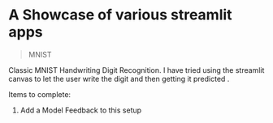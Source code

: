 # A Showcase of various streamlit apps

> MNIST
  
  Classic MNIST Handwriting Digit Recognition. I have tried using the streamlit canvas to let the user write the digit and then getting it predicted .

  Items to complete:
  1. Add a Model Feedback to this setup

